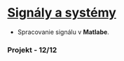 # [Signály a systémy](https://www.fit.vutbr.cz/study/courses/index.php?id=12198) 
  - Spracovanie signálu v **Matlabe**.
### Projekt - 12/12
